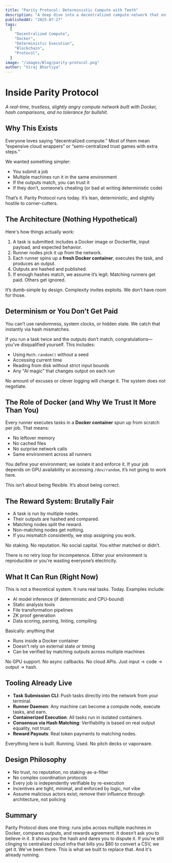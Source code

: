 ```yaml
---
title: "Parity Protocol: Deterministic Compute with Teeth"
description: "A deep dive into a decentralized compute network that enforces deterministic execution through Docker sandboxes and hash-based consensus."
publishedAt: "2025-07-27"
tags:
  [
    "Decentralized Compute",
    "Docker",
    "Deterministic Execution",
    "Blockchain",
    "Protocol",
  ]
image: "/images/Blog/parity-protocol.png"
author: "Viraj Bhartiya"
---
```


# Inside Parity Protocol

_A real-time, trustless, slightly angry compute network built with Docker, hash comparisons, and no tolerance for bullshit._

## Why This Exists

Everyone loves saying “decentralized compute.” Most of them mean “expensive cloud wrappers” or “semi-centralized trust games with extra steps.”

We wanted something simpler:

- You submit a job
- Multiple machines run it in the same environment
- If the outputs match, you can trust it
- If they don’t, someone’s cheating (or bad at writing deterministic code)

That’s it. Parity Protocol runs today. It’s lean, deterministic, and slightly hostile to corner-cutters.

## The Architecture (Nothing Hypothetical)

Here's how things actually work:

1. A task is submitted: includes a Docker image or Dockerfile, input payload, and expected behavior.
2. Runner nodes pick it up from the network.
3. Each runner spins up a **fresh Docker container**, executes the task, and produces an output.
4. Outputs are hashed and published.
5. If enough hashes match, we assume it’s legit. Matching runners get paid. Others get ignored.

It’s dumb-simple by design. Complexity invites exploits. We don’t have room for those.

## Determinism or You Don’t Get Paid

You can’t use randomness, system clocks, or hidden state. We catch that instantly via hash mismatches.

If you run a task twice and the outputs don’t match, congratulations—you’ve disqualified yourself. This includes:

- Using `Math.random()` without a seed
- Accessing current time
- Reading from disk without strict input bounds
- Any "AI magic" that changes output on each run

No amount of excuses or clever logging will change it. The system does not negotiate.

## The Role of Docker (and Why We Trust It More Than You)

Every runner executes tasks in a **Docker container** spun up from scratch per job. That means:

- No leftover memory
- No cached files
- No surprise network calls
- Same environment across all runners

You define your environment; we isolate it and enforce it. If your job depends on GPU availability or accessing `/dev/random`, it’s not going to work here.

This isn’t about being flexible. It’s about being correct.

## The Reward System: Brutally Fair

- A task is run by multiple nodes.
- Their outputs are hashed and compared.
- Matching nodes split the reward.
- Non-matching nodes get nothing.
- If you mismatch consistently, we stop assigning you work.

No staking. No reputation. No social capital. You either matched or didn’t.

There is no retry loop for incompetence. Either your environment is reproducible or you’re wasting everyone’s electricity.

## What It Can Run (Right Now)

This is not a theoretical system. It runs real tasks. Today. Examples include:

- AI model inference (if deterministic and CPU-bound)
- Static analysis tools
- File transformation pipelines
- ZK proof generation
- Data scoring, parsing, linting, compiling

Basically: anything that

- Runs inside a Docker container
- Doesn't rely on external state or timing
- Can be verified by matching outputs across multiple machines

No GPU support. No async callbacks. No cloud APIs. Just input → code → output → hash.

## Tooling Already Live

- **Task Submission CLI**: Push tasks directly into the network from your terminal.
- **Runner Daemon**: Any machine can become a compute node, execute tasks, and earn.
- **Containerized Execution**: All tasks run in isolated containers.
- **Consensus via Hash Matching**: Verifiability is based on real output equality, not trust.
- **Reward Payouts**: Real token payments to matching nodes.

Everything here is built. Running. Used. No pitch decks or vaporware.

## Design Philosophy

- No trust, no reputation, no staking-as-a-filter
- No complex coordination protocols
- Every job is independently verifiable by re-execution
- Incentives are tight, minimal, and enforced by logic, not vibe
- Assume malicious actors exist; remove their influence through architecture, not policing

## Summary

Parity Protocol does one thing: runs jobs across multiple machines in Docker, compares outputs, and rewards agreement.
It doesn’t ask you to believe in it.
It shows you the hash and dares you to dispute it.
If you're still clinging to centralized cloud infra that bills you $80 to convert a CSV, we get it. We've been there.
This is what we built to replace that.
And it's already running.
